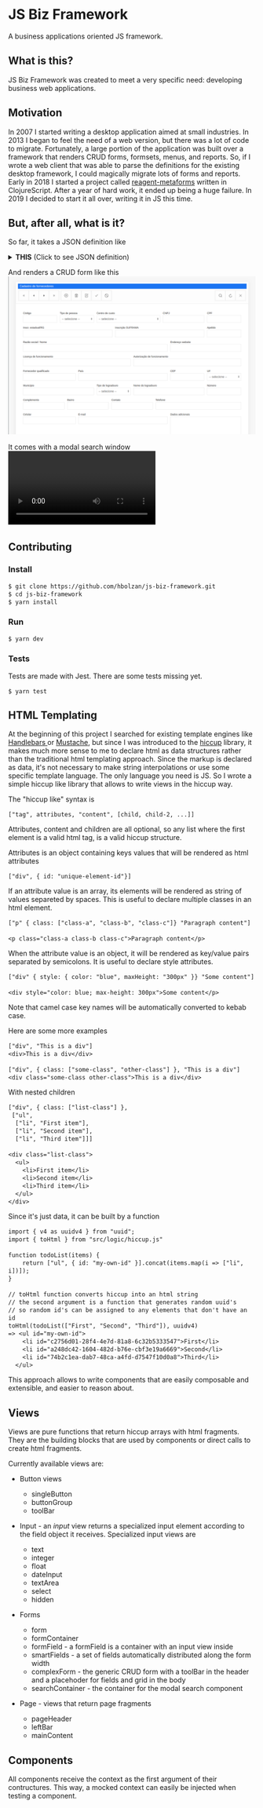 # JS Biz Framework

A business applications oriented JS framework.

## What is this?
JS Biz Framework was created to meet a very specific need: developing business web applications.

## Motivation
In 2007 I started writing a desktop application aimed at small industries. In 2013 I began to feel the need of a web version, but there was a lot of code to migrate. Fortunately, a large portion of the application was built over a framework that renders CRUD forms, formsets, menus, and reports. So, if I wrote a web client that was able to parse the definitions for the existing desktop framework, I could magically migrate lots of forms and reports. Early in 2018 I started a project called [reagent-metaforms](https://github.com/hbolzan/reagent-metaforms) written in ClojureScript. After a year of hard work, it ended up being a huge failure. In 2019 I decided to start it all over, writing it in JS this time.

## But, after all, what is it?
So far, it takes a JSON definition like 
<details><summary><strong>THIS</strong> (Click to see JSON definition)</summary>

```
{
  "status":"OK",
  "query":"Complex Tables",
  "data":[
    {
      "id":"cad-fornecedores",
      "dataset-name":"view_nfe_fornecedores",
      "title":"Cadastro de fornecedores",
      "pk-fields":[
        "id"
      ],
      "auto-pk":true,
      "order-by-fields":[
        "id"
      ],
      "permissions":{
        "insert":true,
        "edit":true,
        "delete":true
      },
      "fields-defs":[
        {
          "order":1,
          "name":"id",
          "label":"Código",
          "field-kind":"data",
          "required":false,
          "visible":true,
          "search-visible":true,
          "read-only":false,
          "persistent?":true,
          "data-type":"integer",
          "alignment":"default",
          "default":null,
          "size":4,
          "width":7,
          "lookup-key":"",
          "lookup-result":"",
          "lookup-filter":"",
          "validation":null,
          "search-result?":true,
          "line-break?":false,
          "additional-params":{},
          "search-result-order":4
        },
        {
          "order":3,
          "name":"tipo_de_pessoa",
          "label":"Tipo de pessoa",
          "field-kind":"lookup",
          "required":false,
          "visible":true,
          "search-visible":false,
          "read-only":false,
          "persistent?":true,
          "data-type":"char",
          "alignment":"default",
          "default":"J",
          "size":20,
          "width":11,
          "lookup-key":"id",
          "lookup-result":"descricao",
          "lookup-filter":"",
          "validation":null,
          "search-result?":false,
          "line-break?":false,
          "additional-params":{},
          "search-result-order":null,
          "options":[
            {
              "id":"J",
              "descricao":"Jurídica"
            },
            {
              "id":"F",
              "descricao":"Física"
            }
          ]
        },
        {
          "order":24,
          "name":"cep",
          "label":"CEP",
          "field-kind":"data",
          "required":false,
          "visible":true,
          "search-visible":false,
          "read-only":false,
          "persistent?":true,
          "data-type":"char",
          "alignment":"default",
          "default":null,
          "size":20,
          "width":15,
          "lookup-key":"",
          "lookup-result":"",
          "lookup-filter":"",
          "validation":{
            "service":"common_validations",
            "method":"cep",
            "single-argument":null,
            "named-arguments":{},
            "expected-results":{
              "nome_do_logradouro":"subject_data.logradouro",
              "bairro":"subject_data.bairro",
              "uf":"subject_data.uf",
              "ibge_municipio":"subject_data.ibge"
            },
            "show-message-on-error":true,
            "before-validate":null
          },
          "search-result?":false,
          "line-break?":false,
          "additional-params":{},
          "search-result-order":null,
          "mask":"99999-999",
          "mask-char":"_",
          "format-chars":{
            "9":"[0-9]",
            "a":"[A-Za-z]",
            "A":"[A-Z]",
            "*":"[A-Za-z0-9]"
          }
        },

        ... lots of fields definitions

      ]
    }
  ]
}
```
</details>

And renders a CRUD form like this
![js-biz-framework CRUD](docs/crud-1.png)

It comes with a modal search window
![js-biz-framework CRUD search](docs/js-biz-framework-02.webm)

## Contributing
### Install
```
$ git clone https://github.com/hbolzan/js-biz-framework.git
$ cd js-biz-framework
$ yarn install
```

### Run
```
$ yarn dev
```

### Tests
Tests are made with Jest. There are some tests missing yet. 
```
$ yarn test
```

## HTML Templating
At the beginning of this project I searched for existing template engines like [Handlebars ](https://handlebarsjs.com/) or [Mustache](https://mustache.github.io/), but since I was introduced to the [hiccup](https://github.com/weavejester/hiccup/wiki) library, it makes much more sense to me to declare html as data structures rather than the traditional html templating approach. Since the markup is declared as data, it's not necessary to make string interpolations or use some specific template language. The only language you need is JS. So I wrote a simple hiccup like library that allows to write views in the hiccup way.

The "hiccup like" syntax is
```
["tag", attributes, "content", [child, child-2, ...]]
```
Attributes, content and children are all optional, so any list where the first element is a valid html tag, is a valid hiccup structure.

Attributes is an object containing keys values that will be rendered as html attributes
```
["div", { id: "unique-element-id"}]
```

If an attribute value is an array, its elements will be rendered as string of values separeted by spaces. This is useful to declare multiple classes in an html element.
```
["p" { class: ["class-a", "class-b", "class-c"]} "Paragraph content"]

<p class="class-a class-b class-c">Paragraph content</p>
```

When the attribute value is an object, it will be rendered as key/value pairs separated by semicolons. It is useful to declare style attributes.
```
["div" { style: { color: "blue", maxHeight: "300px" }} "Some content"]

<div style="color: blue; max-height: 300px">Some content</p>
```
Note that camel case key names will be automatically converted to kebab case.


Here are some more examples
```
["div", "This is a div"] 
<div>This is a div</div>

["div", { class: ["some-class", "other-class"] }, "This is a div"] 
<div class="some-class other-class">This is a div</div>
```

With nested children
```
["div", { class: ["list-class"] },
 ["ul",
  ["li", "First item"],
  ["li", "Second item"],
  ["li", "Third item"]]] 
         
<div class="list-class">
  <ul>
    <li>First item</li>
    <li>Second item</li>
    <li>Third item</li>
  </ul>
</div>
```

Since it's just data, it can be built by a function
```
import { v4 as uuidv4 } from "uuid";
import { toHtml } from "src/logic/hiccup.js"

function todoList(items) {
    return ["ul", { id: "my-own-id" }].concat(items.map(i => ["li", i])]);
}

// toHtml function converts hiccup into an html string
// the second argument is a function that generates random uuid's
// so random id's can be assigned to any elements that don't have an id
toHtml(todoList(["First", "Second", "Third"]), uuidv4) 
=> <ul id="my-own-id">
    <li id="c2756d01-28f4-4e7d-81a8-6c32b5333547">First</li>
    <li id="a248dc42-1604-482d-b76e-cbf3e19a6669">Second</li>
    <li id="74b2c1ea-dab7-48ca-a4fd-d7547f10d0a8">Third</li>
  </ul>
```
This approach allows to write components that are easily composable and extensible, and easier to reason about.

## Views
Views are pure functions that return hiccup arrays with html fragments. They are the building blocks that are used by components or direct calls to create html fragments.

Currently available views are:
* Button views
  * singleButton
  * buttonGroup
  * toolBar

* Input - an *input* view returns a specialized input element according to the field object it receives. Specialized input views are
  * text
  * integer
  * float
  * dateInput
  * textArea
  * select
  * hidden
  
* Forms
  * form
  * formContainer
  * formField - a formField is a container with an input view inside
  * smartFields - a set of fields automatically distributed along the form width
  * complexForm - the generic CRUD form with a toolBar in the header and a placehoder for fields and grid in the body
  * searchContainer - the container for the modal search component

* Page - views that return page fragments
  * pageHeader
  * leftBar
  * mainContent


## Components
All components receive the context as the first argument of their contructures. This way, a mocked context can easily be injected when testing a component.
